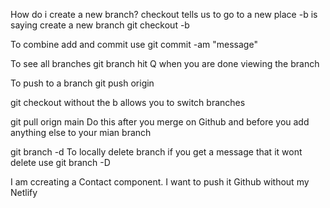 How do i create a new branch?
checkout tells us to go to a new place 
-b is saying create a new branch
git checkout -b <name of branch>

To combine add and commit use 
git commit -am "message"

To see all branches 
git  branch 
hit Q when you are done viewing the branch 

To push to a branch 
git push origin <branch name>

git checkout <branch name> without the b allows you to switch branches

git pull orign main
Do this after you merge on Github and before you add anything else 
to your mian branch

git branch -d <branch name>
To locally delete branch 
if you get a message that it wont delete use git branch -D <branch name>

I am ccreating a Contact component. I want to push it Github without my Netlify